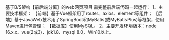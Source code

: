 基于B/S架构【前后端分离】的web网页项目
需完整前后端代码一起运行：
1、主要技术框架：
【前端】基于Vue框架用了router、axios、element等组件；
【后端】基于JavaWeb技术用了SpringBoot和MyBatis(或MyBatisPlus)等框架，使用Maven进行包管理；
【数据库】使用MySQL。
2、主要开发环境版本：node 16.x.x、vue(2或3)、jdk1.8、mysql 8.0，Win10以上。
